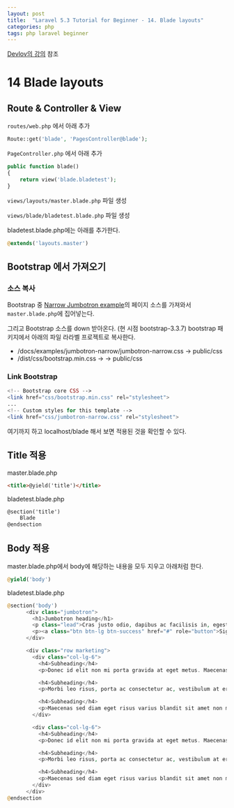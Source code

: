 ```yaml
---
layout: post
title:  "Laravel 5.3 Tutorial for Beginner - 14. Blade layouts"
categories: php
tags: php laravel beginner
---
```

[Devlov의 강의](https://www.youtube.com/watch?v=a8ZpAf_tNh0&list=PL3ZhWMazGi9IYymniZgqwnYuPFDvaEHJb) 참조

# 14 Blade layouts

## Route & Controller & View
`routes/web.php` 에서 아래 추가

```php
Route::get('blade', 'PagesController@blade');
```

`PageController.php` 에서 아래 추가

```php
public function blade()
{
    return view('blade.bladetest');
}
```

`views/layouts/master.blade.php` 파일 생성

`views/blade/bladetest.blade.php` 파일 생성

bladetest.blade.php에는 아래를 추가한다.

```php
@extends('layouts.master')
```

## Bootstrap 에서 가져오기

### 소스 복사

Bootstrap 중 [Narrow Jumbotron example](http://getbootstrap.com/examples/jumbotron-narrow/)의 페이지 소스를 가져와서 `master.blade.php`에 집어넣는다.

그리고 Bootstrap 소스를 down 받아온다. (현 시점 bootstrap-3.3.7)
bootstrap 패키지에서 아래의 파일 라라벨 프로젝트로 복사한다.

* /docs/examples/jumbotron-narrow/jumbotron-narrow.css -> public/css
* /dist/css/bootstrap.min.css -> -> public/css

### Link Bootstrap
```php
<!-- Bootstrap core CSS -->
<link href="css/bootstrap.min.css" rel="stylesheet">
...
<!-- Custom styles for this template -->
<link href="css/jumbotron-narrow.css" rel="stylesheet">
```
여기까지 하고 localhost/blade 해서 보면 적용된 것을 확인할 수 있다.

## Title 적용
master.blade.php

```html
<title>@yield('title')</title>
```

bladetest.blade.php

```html
@section('title')
    Blade
@endsection
```

## Body 적용
master.blade.php에서 body에 해당하는 내용을 모두 지우고 아래처럼 한다.

```php
@yield('body')
```

bladetest.blade.php

```php
@section('body')
      <div class="jumbotron">
        <h1>Jumbotron heading</h1>
        <p class="lead">Cras justo odio, dapibus ac facilisis in, egestas eget quam. Fusce dapibus, tellus ac cursus commodo, tortor mauris condimentum nibh, ut fermentum massa justo sit amet risus.</p>
        <p><a class="btn btn-lg btn-success" href="#" role="button">Sign up today</a></p>
      </div>

      <div class="row marketing">
        <div class="col-lg-6">
          <h4>Subheading</h4>
          <p>Donec id elit non mi porta gravida at eget metus. Maecenas faucibus mollis interdum.</p>

          <h4>Subheading</h4>
          <p>Morbi leo risus, porta ac consectetur ac, vestibulum at eros. Cras mattis consectetur purus sit amet fermentum.</p>

          <h4>Subheading</h4>
          <p>Maecenas sed diam eget risus varius blandit sit amet non magna.</p>
        </div>

        <div class="col-lg-6">
          <h4>Subheading</h4>
          <p>Donec id elit non mi porta gravida at eget metus. Maecenas faucibus mollis interdum.</p>

          <h4>Subheading</h4>
          <p>Morbi leo risus, porta ac consectetur ac, vestibulum at eros. Cras mattis consectetur purus sit amet fermentum.</p>

          <h4>Subheading</h4>
          <p>Maecenas sed diam eget risus varius blandit sit amet non magna.</p>
        </div>
      </div>
@endsection
```
